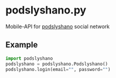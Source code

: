# podslyshano.py
Mobile-API for [podslyshano](https://play.google.com/store/apps/details?id=ru.ideer.android) social network

## Example
```python
import podslyshano
podslyshano = podslyshano.Podslyshano()
podslyshano.login(email="", password="")
```
